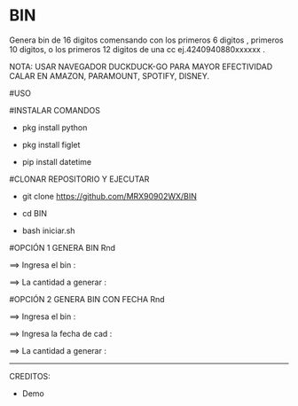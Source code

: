 # BIN
Genera bin de 16 digitos comensando con los primeros 6 digitos , primeros 10 digitos, o los primeros 12 digitos de una cc ej.4240940880xxxxxx .

NOTA: USAR NAVEGADOR DUCKDUCK-GO PARA MAYOR EFECTIVIDAD CALAR EN AMAZON, PARAMOUNT, SPOTIFY, DISNEY.

#USO

#INSTALAR COMANDOS

- pkg install python

- pkg install figlet

- pip install datetime

#CLONAR REPOSITORIO Y EJECUTAR

- git clone https://github.com/MRX90902WX/BIN

- cd BIN

- bash iniciar.sh

#OPCIÓN 1 GENERA BIN Rnd

==> Ingresa el bin :

==> La cantidad a generar :

#OPCIÓN 2 GENERA BIN CON FECHA Rnd

==> Ingresa el bin :

==> Ingresa la fecha de cad :

==> La cantidad a generar :

*****

CREDITOS:

- Demo
